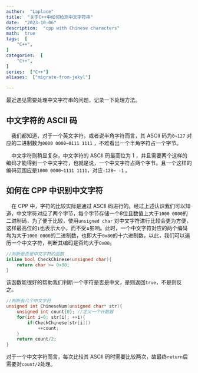 ```yaml
---
author:  "Laplace" 
title:  "关于C++中如何检测中文字符串"
date:  "2023-10-06"
description:  "cpp with Chinese characters"
math:  true
tags:  [
    "C++",
]
categories:  [
    "C++",
]
series:  ["C++"]
aliases:  ["migrate-from-jekyl"]

---
```


最近遇见需要处理中文字符串的问题，记录一下处理方法。

<!--more-->

## 中文字符的 ASCII 码

&emsp;我们都知道，对于一个英文字符，或者说半角字符而言，其 ASCII 码为`0~127` 对应的二进制数为`0000 0000~0111 1111` ，不难看出一个半角字符占一个字节。   

&emsp;中文字符则稍显复杂，中文字符的 ASCII 码最高位为 1 ，并且需要两个这样的编码才能得到一个中文字符，也就是说，一个中文字符占两个字节。且一个这样的编码范围应是`1000 0000~1111 1111`，对应`-128~ -1` 。

## 如何在 CPP 中识别中文字符

&emsp;在 CPP 中，字符的比较实际是通过 ASCII 码进行的。经过上述认识我们可以知道，中文字符对应了两个字节，每个字节存储一个8位且数值上大于`1000 0000`的二进制码，为了便于比较，使用`unsigned char` 对中文字符进行比较会更为方便，这样最高位的`1`也表示大小，而不受$\pm$影响。此时，一个中文字符对应的两个编码均为大于`1000 0000`的二进制数，也即大于`0x80`的十六进制数，以此，我们可以遍历一个中文字符，判断其编码是否均大于`0x80`。

```c++
//判断是否是中文字符的函数
inline bool CheckChinese(unsigned char){
    return char >= 0x80;
}
```

该函数能很好的帮助我们判断一个字符是否是中文，是则返回`true`，不是则反之。

```c++
//判断有几个中文字符
unsigned int ChineseNum(unsigned char* str){
    unsigned int count{0}; //定义一个计数器
    for(int i=0; str[i]; ++i){
        if(CheckChinese(str[i]))
            ++count;
    }
    return count/2;
}
```

对于一个中文字符而言，每次比较其 ASCII 码时需要比较两次，故最终`return`后需要对`count/2`处理。

